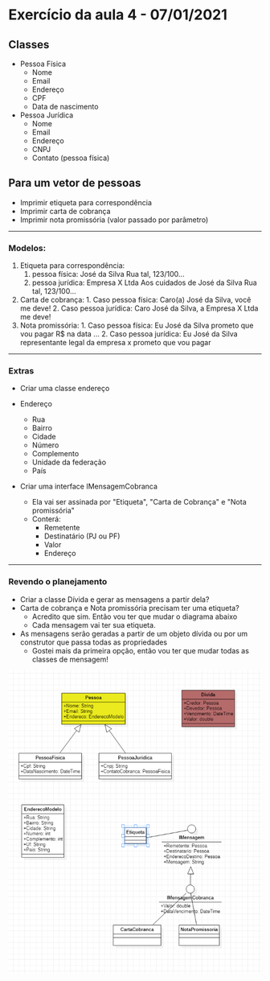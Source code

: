 # Exercício da aula 4 - 07/01/2021

## Classes

- Pessoa Física
  - Nome
  - Email
  - Endereço
  - CPF
  - Data de nascimento
- Pessoa Jurídica
  - Nome
  - Email
  - Endereço
  - CNPJ
  - Contato (pessoa física)

## Para um vetor de pessoas

- Imprimir etiqueta para correspondência
- Imprimir carta de cobrança
- Imprimir nota promissória (valor passado por parâmetro)

----
### Modelos:

1. Etiqueta para correspondência:
	 1. pessoa física:
          José da Silva
          Rua tal, 123/100...
    2. pessoa jurídica:
        Empresa X Ltda
        Aos cuidados de José da Silva
        Rua tal, 123/100...
2. Carta de cobrança:
        1. Caso pessoa física:
            Caro(a) José da Silva, você me deve!
            2. Caso pessoa jurídica:
            Caro José da Silva, a Empresa X Ltda me deve!
  3. Nota promissória:
         1. Caso pessoa física:
        Eu José da Silva prometo que vou pagar R$ na data ...
            2. Caso pessoa jurídica:
               Eu José da Silva representante legal da empresa x prometo que vou pagar

---

### Extras

- Criar uma classe endereço
- Endereço
  - Rua
  - Bairro
  - Cidade
  - Número
  - Complemento
  - Unidade da federação
  - País

- Criar uma interface IMensagemCobranca
  - Ela vai ser assinada por "Etiqueta", "Carta de Cobrança" e "Nota promissória"
  - Conterá:
    - Remetente
    - Destinatário (PJ ou PF)
    - Valor
    - Endereço

---

### Revendo o planejamento

- Criar a classe Dívida e gerar as mensagens a partir dela?
- Carta de cobrança e Nota promissória precisam ter uma etiqueta?
  - Acredito que sim. Então vou ter que mudar o diagrama abaixo
  - Cada mensagem vai ter sua etiqueta.
- As mensagens serão geradas a partir de um objeto dívida ou por um construtor que passa todas as propriedades
  - Gostei mais da primeira opção, então vou ter que mudar todas as classes de mensagem!

![image-20210111152032530](image-20210111152032530.png)

